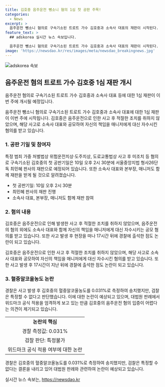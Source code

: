 ```yaml
---
title: 김호중 음주운전 뺑소니 혐의 1심 첫 공판 주목!
categories:
  - News
excerpt: >
  음주운전 뺑소니 혐의로 구속기소된 트로트 가수 김호중과 소속사 대표의 재판이 시작된다. 김씨는 음주운전 후 충돌사고를 일으킨 뒤 자리를 떠나 혐의를 부인했지만 혈중알코올농도 특정이 불가능한 것으로 결론났다. 이에 검찰은 음주운전 혐의를 미적용했으며, 김씨뿐만 아니라 소속사 관계자들도 함께 재판을 받게 된다. (151자)
feature_text: >
  ## adskorea 실시간 뉴스 속보입니다.

  음주운전 뺑소니 혐의로 구속기소된 트로트 가수 김호중과 소속사 대표의 재판이 시작된다. 김씨는 음주운전 후 충돌사고를 일으킨 뒤 자리를 떠나 혐의를 부인했지만 혈중알코올농도 특정이 불가능한 것으로 결론났다. 이에 검찰은 음주운전 혐의를 미적용했으며, 김씨뿐만 아니라 소속사 관계자들도 함께 재판을 받게 된다. (151자)
image: 'https://newsdao.kr/res/images/meta/newsdao_breakingnews.jpg'
---
```


<p><img src="https://newsdao.kr/res/images/meta/newsdao_breakingnews.jpg" alt="adskorea 속보" /></p>

<h2 data-ke-size="size26">음주운전 혐의 트로트 가수 김호중 1심 재판 개시</h2>

<p>음주운전 혐의로 구속기소된 트로트 가수 김호중과 소속사 대표 등에 대한 1심 재판이 이번 주에 개시될 예정입니다.</p>

<p data-ke-size="size16">음주운전 뺑소니 혐의로 구속기소된 트로트 가수 김호중과 소속사 대표에 대한 1심 재판이 이번 주에 시작됩니다. 김호중은 음주운전으로 인한 사고 후 적절한 조치를 취하지 않았으며, 해당 사고로 소속사 대표와 공모하여 자신의 책임을 매니저에게 대신 자수시킨 혐의를 받고 있습니다.</p>

<h3 data-ke-size="size24">1. 공판 기일 및 참여자</h3>

<p>특정 범죄 가중 처벌법상 위험운전치상·도주치상, 도로교통법상 사고 후 미조치 등 혐의로 구속기소된 김호중의 첫 공판기일은 10일 오후 2시 30분에 서울중앙지법 형사26단독 최민혜 판사의 재판으로 예정되어 있습니다. 또한 소속사 대표와 본부장, 매니저도 함께 재판을 받게 될 것으로 알려졌습니다.</p>

<ul>
  <li>첫 공판기일: 10일 오후 2시 30분</li>
  <li>최민혜 판사의 재판 진행</li>
  <li>소속사 대표, 본부장, 매니저도 함께 재판 참여</li>
</ul>

<h3 data-ke-size="size24">2. 혐의 내용</h3>

<p>김호중은 음주운전으로 인해 발생한 사고 후 적절한 조치를 취하지 않았으며, 음주운전의 혐의 외에도 소속사 대표와 함께 자신의 책임을 매니저에게 대신 자수시키는 공모 혐의를 받고 있습니다. 또한 사고 발생 후 현장을 떠나 17시간 뒤에 경찰에 출석한 점도 논란이 되고 있습니다.</p>

<p data-ke-size="size16">김호중은 음주운전으로 인한 사고 후 적절한 조치를 취하지 않았으며, 해당 사고로 소속사 대표와 공모하여 자신의 책임을 매니저에게 대신 자수시킨 혐의를 받고 있습니다. 또한 사고 발생 후 17시간이 지난 뒤에 경찰에 출석한 점도 논란이 되고 있습니다.</p>

<h3 data-ke-size="size24">3. 혈중알코올농도 논란</h3>

<p>경찰은 사고 발생 후 김호중의 혈중알코올농도를 0.031%로 측정하여 송치했지만, 검찰은 특정할 수 없다고 판단했습니다. 이에 대한 논란이 예상되고 있으며, 대법원 판례에서 위드마크 공식 적용을 엄격하게 보고 있는 만큼 김호중의 음주운전 혐의 입증이 어렵다는 의견이 제기되고 있습니다.</p>

<table>
  <tr>
    <td style="text-align: center; height: 17px;"><b>논란의 핵심</b></td>
  </tr>
  <tr>
    <td style="text-align: center; height: 17px;">경찰 측정값: 0.031%</td>
  </tr>
  <tr>
    <td style="text-align: center; height: 17px;">검찰 판단: 특정불가</td>
  </tr>
  <tr>
    <td style="text-align: center; height: 17px;">위드마크 공식 적용 여부에 대한 논란</td>
  </tr>
</table>

<p data-ke-size="size16">경찰은 김호중의 혈중알코올농도를 0.031%로 측정하여 송치했지만, 검찰은 특정할 수 없다는 결론을 내리고 있어 대법원 판례와 관련하여 논란이 예상되고 있습니다.</p>
실시간 뉴스 속보는, <a href="https://newsdao.kr" rel="dofollow">https://newsdao.kr</a>


